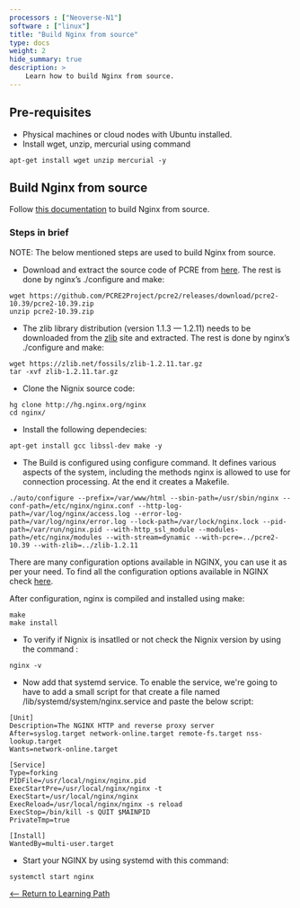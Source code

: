 ```yaml
---
processors : ["Neoverse-N1"]
software : ["linux"]
title: "Build Nginx from source"
type: docs
weight: 2
hide_summary: true
description: >
    Learn how to build Nginx from source.
---
```


## Pre-requisites

* Physical machines or cloud nodes with Ubuntu installed.
* Install wget, unzip, mercurial using command
```console
apt-get install wget unzip mercurial -y
```

## Build Nginx from source

Follow [this documentation](http://nginx.org/en/docs/configure.html) to build Nginx from source.

### Steps in brief

NOTE: The below mentioned steps are used to build Nginx from source.

* Download and extract the source code of PCRE from [here](http://www.pcre.org/). The rest is done by nginx’s ./configure and make:

```console
wget https://github.com/PCRE2Project/pcre2/releases/download/pcre2-10.39/pcre2-10.39.zip
unzip pcre2-10.39.zip
```

* The zlib library distribution (version 1.1.3 — 1.2.11) needs to be downloaded from the [zlib](https://zlib.net/fossils/) site and extracted. The rest is done by nginx’s ./configure and make:

```console
wget https://zlib.net/fossils/zlib-1.2.11.tar.gz
tar -xvf zlib-1.2.11.tar.gz
```

* Clone the Nignix source code:

```console
hg clone http://hg.nginx.org/nginx
cd nginx/
```

* Install the following dependecies:

```console
apt-get install gcc libssl-dev make -y
```

* The Build is configured using configure command. It defines various aspects of the system, including the methods nginx is allowed to use for connection processing. At the end it creates a Makefile.

```console
./auto/configure --prefix=/var/www/html --sbin-path=/usr/sbin/nginx --conf-path=/etc/nginx/nginx.conf --http-log-path=/var/log/nginx/access.log --error-log-path=/var/log/nginx/error.log --lock-path=/var/lock/nginx.lock --pid-path=/var/run/nginx.pid --with-http_ssl_module --modules-path=/etc/nginx/modules --with-stream=dynamic --with-pcre=../pcre2-10.39 --with-zlib=../zlib-1.2.11
```
There are many configuration options available in NGINX, you can use it as per your need. To find all the configuration options available in NGINX check [here](http://nginx.org/en/docs/configure.html).

After configuration, nginx is compiled and installed using make:

```console
make
make install
```

* To verify if Nignix is insatlled or not check the Nignix version by using the command :

```console
nginx -v
```

* Now add that systemd service. To enable the service, we're going to have to add a small script for that create a file named /lib/systemd/system/nginx.service and paste the below script:

```console
[Unit]
Description=The NGINX HTTP and reverse proxy server
After=syslog.target network-online.target remote-fs.target nss-lookup.target
Wants=network-online.target
        
[Service]
Type=forking
PIDFile=/usr/local/nginx/nginx.pid
ExecStartPre=/usr/local/nginx/nginx -t
ExecStart=/usr/local/nginx/nginx
ExecReload=/usr/local/nginx/nginx -s reload
ExecStop=/bin/kill -s QUIT $MAINPID
PrivateTmp=true
        
[Install]
WantedBy=multi-user.target
```

* Start your NGINX by using systemd with this command:

```console
systemctl start nginx
```

[<-- Return to Learning Path](/content/en/cloud/clair/#sections)
